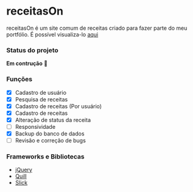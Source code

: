 # receitasOn
receitasOn é um site comum de receitas criado para fazer parte do meu portfólio. É possível visualiza-lo [aqui](https://rene.dev.br/receitasOn/public/)
### Status do projeto
**Em contrução** :construction:
### Funções
- [x] Cadastro de usuário
- [x] Pesquisa de receitas
- [x] Cadastro de receitas (Por usuário)
- [x] Cadastro de receitas
- [x] Alteração de status da receita
- [ ] Responsividade
- [x] Backup do banco de dados
- [ ] Revisão e correção de bugs
### Frameworks e Bibliotecas
- [jQuery](https://jquery.com/)
- [Quill](https://quilljs.com/)
- [Slick](https://kenwheeler.github.io/slick/)
